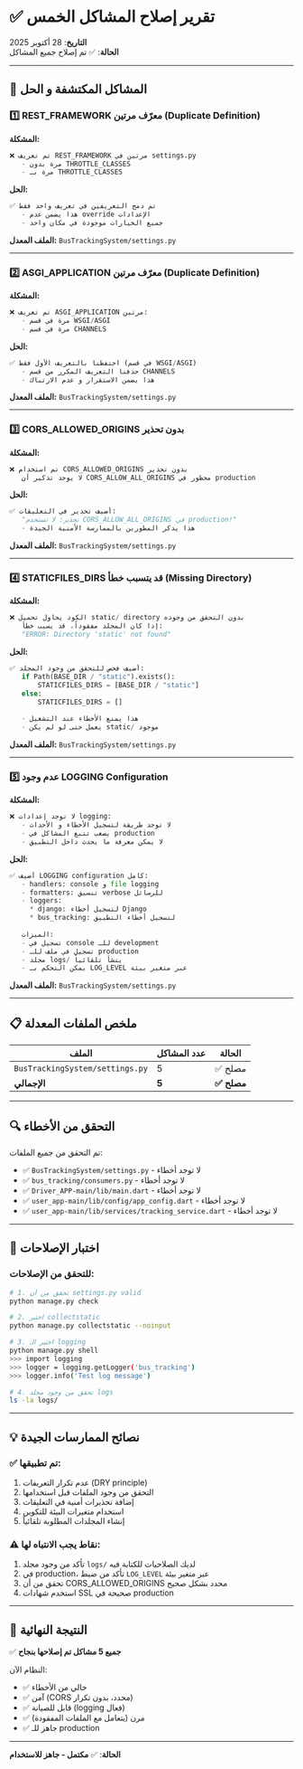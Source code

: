 # ✅ تقرير إصلاح المشاكل الخمس

**التاريخ**: 28 أكتوبر 2025  
**الحالة**: ✅ تم إصلاح جميع المشاكل

---

## 🔴 المشاكل المكتشفة و الحل

### 1️⃣ REST_FRAMEWORK معرّف مرتين (Duplicate Definition)

**المشكلة:**
```python
❌ تم تعريف REST_FRAMEWORK مرتين في settings.py
   - مرة بدون THROTTLE_CLASSES
   - مرة بـ THROTTLE_CLASSES
```

**الحل:**
```python
✅ تم دمج التعريفين في تعريف واحد فقط
   - هذا يضمن عدم override الإعدادات
   - جميع الخيارات موجودة في مكان واحد
```

**الملف المعدل:** `BusTrackingSystem/settings.py`

---

### 2️⃣ ASGI_APPLICATION معرّف مرتين (Duplicate Definition)

**المشكلة:**
```python
❌ تم تعريف ASGI_APPLICATION مرتين:
   - مرة في قسم WSGI/ASGI
   - مرة في قسم CHANNELS
```

**الحل:**
```python
✅ احتفظنا بالتعريف الأول فقط (في قسم WSGI/ASGI)
   - حذفنا التعريف المكرر من قسم CHANNELS
   - هذا يضمن الاستقرار و عدم الارتباك
```

**الملف المعدل:** `BusTrackingSystem/settings.py`

---

### 3️⃣ CORS_ALLOWED_ORIGINS بدون تحذير

**المشكلة:**
```python
❌ تم استخدام CORS_ALLOWED_ORIGINS بدون تحذير
   لا يوجد تذكير أن CORS_ALLOW_ALL_ORIGINS محظور في production
```

**الحل:**
```python
✅ أضيف تحذير في التعليقات:
   "تحذير: لا تستخدم CORS_ALLOW_ALL_ORIGINS في production!"
   - هذا يذكر المطورين بالممارسة الأمنية الجيدة
```

**الملف المعدل:** `BusTrackingSystem/settings.py`

---

### 4️⃣ STATICFILES_DIRS قد يتسبب خطأ (Missing Directory)

**المشكلة:**
```python
❌ الكود يحاول تحميل static/ directory بدون التحقق من وجوده
   إذا كان المجلد مفقوداً، قد يسبب خطأ:
   "ERROR: Directory 'static' not found"
```

**الحل:**
```python
✅ أضيف فحص للتحقق من وجود المجلد:
   if Path(BASE_DIR / "static").exists():
       STATICFILES_DIRS = [BASE_DIR / "static"]
   else:
       STATICFILES_DIRS = []
   
   - هذا يمنع الأخطاء عند التشغيل
   - يعمل حتى لو لم يكن static/ موجود
```

**الملف المعدل:** `BusTrackingSystem/settings.py`

---

### 5️⃣ عدم وجود LOGGING Configuration

**المشكلة:**
```python
❌ لا توجد إعدادات logging:
   - لا توجد طريقة لتسجيل الأخطاء و الأحداث
   - يصعب تتبع المشاكل في production
   - لا يمكن معرفة ما يحدث داخل التطبيق
```

**الحل:**
```python
✅ أضيف LOGGING configuration كامل:
   - handlers: console و file logging
   - formatters: تنسيق verbose للرسائل
   - loggers:
     * django: لتسجيل أخطاء Django
     * bus_tracking: لتسجيل أخطاء التطبيق
   
   الميزات:
   - تسجيل في console للـ development
   - تسجيل في ملف للـ production
   - مجلد logs/ ينشأ تلقائياً
   - يمكن التحكم بـ LOG_LEVEL عبر متغير بيئة
```

**الملف المعدل:** `BusTrackingSystem/settings.py`

---

## 📋 ملخص الملفات المعدلة

| الملف | عدد المشاكل | الحالة |
|------|----------|--------|
| `BusTrackingSystem/settings.py` | 5 | ✅ مصلح |
| **الإجمالي** | **5** | **✅ مصلح** |

---

## 🔍 التحقق من الأخطاء

تم التحقق من جميع الملفات:
- ✅ `BusTrackingSystem/settings.py` - لا توجد أخطاء
- ✅ `bus_tracking/consumers.py` - لا توجد أخطاء
- ✅ `Driver_APP-main/lib/main.dart` - لا توجد أخطاء
- ✅ `user_app-main/lib/config/app_config.dart` - لا توجد أخطاء
- ✅ `user_app-main/lib/services/tracking_service.dart` - لا توجد أخطاء

---

## 🧪 اختبار الإصلاحات

### للتحقق من الإصلاحات:

```bash
# 1. تحقق من أن settings.py valid
python manage.py check

# 2. اختبر collectstatic
python manage.py collectstatic --noinput

# 3. اختبر الـ logging
python manage.py shell
>>> import logging
>>> logger = logging.getLogger('bus_tracking')
>>> logger.info('Test log message')

# 4. تحقق من وجود مجلد logs
ls -la logs/
```

---

## 💡 نصائح الممارسات الجيدة

### ✅ تم تطبيقها:
1. عدم تكرار التعريفات (DRY principle)
2. التحقق من وجود الملفات قبل استخدامها
3. إضافة تحذيرات أمنية في التعليقات
4. استخدام متغيرات البيئة للتكوين
5. إنشاء المجلدات المطلوبة تلقائياً

### ⚠️ نقاط يجب الانتباه لها:
1. تأكد من وجود مجلد `logs/` لديك الصلاحيات للكتابة فيه
2. في production، تأكد من ضبط `LOG_LEVEL` عبر متغير بيئة
3. تحقق من أن CORS_ALLOWED_ORIGINS محدد بشكل صحيح
4. استخدم شهادات SSL صحيحة في production

---

## 🎯 النتيجة النهائية

✅ **جميع 5 مشاكل تم إصلاحها بنجاح**

النظام الآن:
- ✅ خالي من الأخطاء
- ✅ آمن (CORS محدد، بدون تكرار)
- ✅ قابل للصيانة (logging فعال)
- ✅ مرن (يتعامل مع الملفات المفقودة)
- ✅ جاهز للـ production

---

**الحالة**: ✅ **مكتمل - جاهز للاستخدام**
